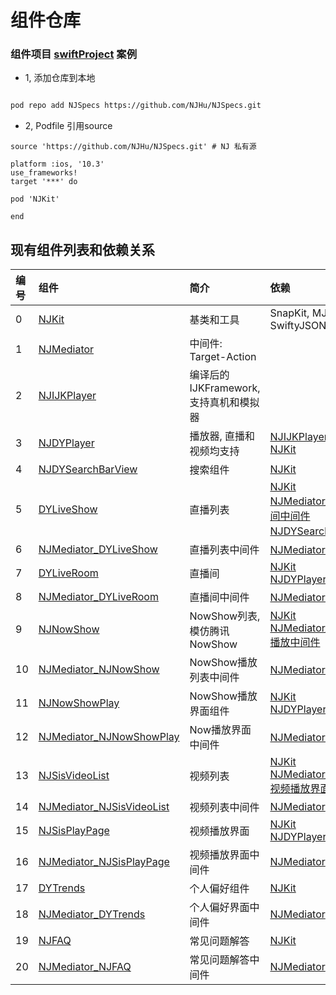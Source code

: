 
# 组件仓库
### 组件项目 [swiftProject](https://github.com/NJHu/swiftProject.git) 案例

- 1, 添加仓库到本地

```bash

pod repo add NJSpecs https://github.com/NJHu/NJSpecs.git

```


- 2, Podfile 引用source

```
source 'https://github.com/NJHu/NJSpecs.git' # NJ 私有源

platform :ios, '10.3'
use_frameworks!
target '***' do

pod 'NJKit'

end

```

## 现有组件列表和依赖关系
|编号|组件|简介|依赖|
|:---|:---|:---|:---|
|0|[NJKit](https://github.com/NJHu/NJKit.git)|基类和工具|SnapKit, MJRefresh, Alamofire, SwiftyJSON, AlamofireImage|
|1|[NJMediator](https://github.com/NJHu/NJMediator.git)|中间件: Target-Action||
|2|[NJIJKPlayer](https://github.com/NJHu/NJIJKPlayer.git)|编译后的IJKFramework, 支持真机和模拟器||
|3|[NJDYPlayer](https://github.com/NJHu/NJDYPlayer.git)|播放器, 直播和视频均支持|[NJIJKPlayer](https://github.com/NJHu/NJIJKPlayer.git)<br>[NJKit](https://github.com/NJHu/NJKit.git)|
|4|[NJDYSearchBarView](https://github.com/NJHu/NJDYSearchBarView.git)|搜索组件|[NJKit](https://github.com/NJHu/NJKit.git)|
|5|[DYLiveShow](https://github.com/NJHu/DYLiveShow.git)|直播列表|[NJKit](https://github.com/NJHu/NJKit.git)<br>[NJMediator_DYLiveRoom-直播间中间件](https://github.com/NJHu/NJMediator_DYLiveRoom.git)<br>[NJDYSearchBarView-搜索组件](https://github.com/NJHu/NJDYSearchBarView.git)|
|6|[NJMediator_DYLiveShow](https://github.com/NJHu/NJMediator_DYLiveShow.git)|直播列表中间件|[NJMediator-中间件](https://github.com/NJHu/NJMediator.git)|
|7|[DYLiveRoom](https://github.com/NJHu/DYLiveRoom.git)|直播间|[NJKit](https://github.com/NJHu/NJKit.git)<br>[NJDYPlayer](https://github.com/NJHu/NJDYPlayer.git)|
|8|[NJMediator_DYLiveRoom](https://github.com/NJHu/NJMediator_DYLiveRoom.git)|直播间中间件|[NJMediator-中间件](https://github.com/NJHu/NJMediator.git)|
|9|[NJNowShow](https://github.com/NJHu/NJNowShow.git)|NowShow列表, 模仿腾讯NowShow|[NJKit](https://github.com/NJHu/NJKit.git)<br>[NJMediator_NJNowShowPlay-播放中间件](https://github.com/NJHu/NJMediator_NJNowShowPlay.git)|
|10|[NJMediator_NJNowShow](https://github.com/NJHu/NJMediator_NJNowShow.git)|NowShow播放列表中间件|[NJMediator-中间件](https://github.com/NJHu/NJMediator.git)|
|11|[NJNowShowPlay](https://github.com/NJHu/NJNowShowPlay.git)|NowShow播放界面组件|[NJKit](https://github.com/NJHu/NJKit.git)<br>[NJDYPlayer](https://github.com/NJHu/NJDYPlayer.git)|
|12|[NJMediator_NJNowShowPlay](https://github.com/NJHu/NJMediator_NJNowShowPlay.git)|Now播放界面中间件|[NJMediator-中间件](https://github.com/NJHu/NJMediator.git)|
|13|[NJSisVideoList](https://github.com/NJHu/NJSisVideoList.git)|视频列表|[NJKit](https://github.com/NJHu/NJKit.git)<br>[NJMediator_NJSisPlayPage-视频播放界面中间件](https://github.com/NJHu/NJMediator_NJSisPlayPage.git)|
|14|[NJMediator_NJSisVideoList](https://github.com/NJHu/NJMediator_NJSisVideoList.git)|视频列表中间件|[NJMediator](https://github.com/NJHu/NJMediator.git)|
|15|[NJSisPlayPage](https://github.com/NJHu/NJSisPlayPage.git)|视频播放界面|[NJKit](https://github.com/NJHu/NJKit.git)<br>[NJDYPlayer](https://github.com/NJHu/NJDYPlayer.git)|
|16|[NJMediator_NJSisPlayPage](https://github.com/NJHu/NJMediator_NJSisPlayPage.git)|视频播放界面中间件|[NJMediator](https://github.com/NJHu/NJMediator.git)|
|17|[DYTrends](https://github.com/NJHu/DYTrends.git)|个人偏好组件|[NJKit](https://github.com/NJHu/NJKit.git)|
|18|[NJMediator_DYTrends](https://github.com/NJHu/NJMediator_DYTrends.git)|个人偏好界面中间件|[NJMediator](https://github.com/NJHu/NJMediator.git)|
|19|[NJFAQ](https://github.com/NJHu/NJFAQ.git)|常见问题解答|[NJKit](https://github.com/NJHu/NJKit.git)|
|20|[NJMediator_NJFAQ](https://github.com/NJHu/NJMediator_NJFAQ.git)|常见问题解答中间件|[NJMediator](https://github.com/NJHu/NJMediator.git)|


